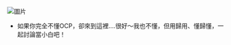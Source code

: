 
![圖片](https://www.redhat.com/rhdc/managed-files/ohc/Logotype_RH_OpenShiftContainerPlatform_wLogo_CMYK_Black.jpg)

* 如果你完全不懂OCP，卻來到這裡....很好～我也不懂，但用歸用、懂歸懂，一起討論當小白吧！
